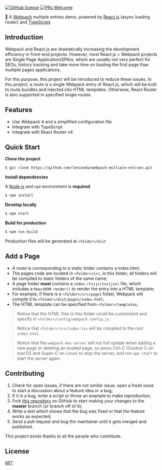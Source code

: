 [![GitHub license](https://img.shields.io/badge/license-MIT-blue.svg)](https://github.com/lenconda/webpack-multiple-entries/blob/master/LICENSE)
[![PRs Welcome](https://img.shields.io/badge/PRs-welcome-brightgreen.svg)](https://github.com/lenconda/webpack-multiple-entries/pulls)

👏 A [Webpack](https://webpack.js.org/) multiple entries demo, powered by [React.js](https://reactjs.org/) (async loading router) and [TypeScript](https://www.typescriptlang.org/).

## Introduction

Webpack and React.js are dramatically increasing the development efficiency in front-end projects. However, most React.js + Webpack projects are Single Page Application(SPA)s, which are usually not very perfect for SEOs, history tracking and take more time on loading the first page than multiple pages applications.

For this purpose, this project will be introduced to reduce these issues. In this project, a route is a single Webpack entry of React.js, which will be built to route bundles and injected into HTML templates. Otherwise, React Router is also supported in specified single routes.

## Features

- Use Webpack 4 and a simplified configuration file
- Integrate with TypeScript
- Integrate with React Router v4

## Quick Start

**Clone the project**

```bash
$ git clone https://github.com/lenconda/webpack-multiple-entries.git
```

**Install dependencies**

A [Node.js](https://nodejs.org) and `npm` environment is **required**.

```bash
$ npm install
```

**Develop locally**

```bash
$ npm start
```

**Build for production**

```bash
$ npm run build
```

Production files will be generated at `<folder>/dist`

## Add a Page

- A route is corresponding to a static folder contains a index.html;
- The pages code are located in `<folder>/src`, in this folder, all folders will be compiled to static folders of the same name;
- A page folder **must** contains a `index.(ts|js|tsx|jsx)` file, which includes a `ReactDOM.render()` to render the entry into a HTML template;
- For example, if there is a `<folder>/src/page1` folder, Webpack will compile it to `<folder>/dist/page1/index.html`;
- The HTML template can be specified from `<folder>/templates`;
> Notice that the HTML files in this folder could be customized and specify in `<folder>/config/webpack.config.js`.

> Notice that `<folder>/src/index.tsx` will be compiled to the root `index.html`.

> Notice that the `webpack-dev-server` will not hot update when adding a new page or deleting an exsited page, so press Ctrl-C (Control-C on macOS and Super-C on Linux) to stop the server, and run `npm start` to start the server again.

## Contributing

1. Check for open issues, if there are not similar issue, open a fresh issue to start a discussion about a feature idea or a bug;
2. If it is a bug, write a script or throw an example to make reproduction;
3. Fork [this repository](https://github.com/lenconda/webpack-multiple-entries/) on GitHub to start making your changes to the **master** branch (or branch off of it);
4. Write a test which shows that the bug was fixed or that the feature works as expected;
5. Send a pull request and bug the maintainer until it gets merged and published.

This project exists thanks to all the people who contribute.

## License

[MIT](LICENSE)
